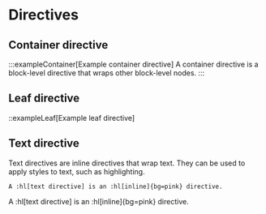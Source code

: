 # Directives

## Container directive

:::exampleContainer[Example container directive]
A container directive is a block-level directive that wraps other block-level nodes.
:::

## Leaf directive

::exampleLeaf[Example leaf directive]

## Text directive

Text directives are inline directives that wrap text. They can be used to apply styles to text, such as highlighting.

`A :hl[text directive] is an :hl[inline]{bg=pink} directive.`

A :hl[text directive] is an :hl[inline]{bg=pink} directive.